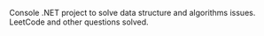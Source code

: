 Console .NET project to solve data structure and algorithms issues.
LeetCode and other questions solved.
